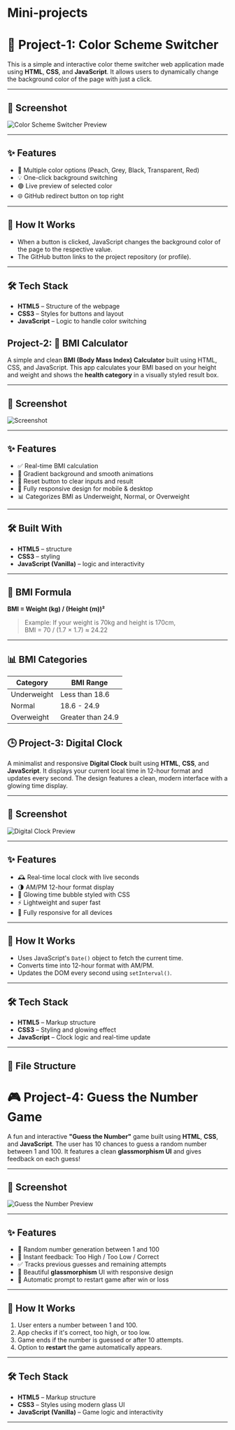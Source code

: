 # Mini-projects  
# 🎨 Project-1: Color Scheme Switcher

This is a simple and interactive color theme switcher web application made using **HTML**, **CSS**, and **JavaScript**. It allows users to dynamically change the background color of the page with just a click.

---

## 📸 Screenshot

![Color Scheme Switcher Preview](./color.png)

---

## ✨ Features

- 🎨 Multiple color options (Peach, Grey, Black, Transparent, Red)
- 💡 One-click background switching
- 🟢 Live preview of selected color
- 🌐 GitHub redirect button on top right

---

## 🚀 How It Works


- When a button is clicked, JavaScript changes the background color of the page to the respective value.
- The GitHub button links to the project repository (or profile).

---

## 🛠️ Tech Stack

- **HTML5** – Structure of the webpage  
- **CSS3** – Styles for buttons and layout  
- **JavaScript** – Logic to handle color switching




## Project-2: 🧮 BMI Calculator

A simple and clean **BMI (Body Mass Index) Calculator** built using HTML, CSS, and JavaScript. This app calculates your BMI based on your height and weight and shows the **health category** in a visually styled result box.

---

## 📸 Screenshot

![Screenshot](./screenshot.png) 

---

## ✨ Features

- ✅ Real-time BMI calculation
- 🎨 Gradient background and smooth animations
- 🧼 Reset button to clear inputs and result
- 📱 Fully responsive design for mobile & desktop
- 📊 Categorizes BMI as Underweight, Normal, or Overweight

---

## 🛠️ Built With

- **HTML5** – structure  
- **CSS3** – styling  
- **JavaScript (Vanilla)** – logic and interactivity

---

## 🔢 BMI Formula

**BMI = Weight (kg) / (Height (m))²**

> Example: If your weight is 70kg and height is 170cm,  
> BMI = 70 / (1.7 × 1.7) ≈ 24.22


---

## 📊 BMI Categories

| Category       | BMI Range         |
|----------------|-------------------|
| Underweight    | Less than 18.6    |
| Normal         | 18.6 - 24.9       |
| Overweight     | Greater than 24.9 |
## 🕒 Project-3: Digital Clock

A minimalist and responsive **Digital Clock** built using **HTML**, **CSS**, and **JavaScript**. It displays your current local time in 12-hour format and updates every second. The design features a clean, modern interface with a glowing time display.

---

## 📸 Screenshot

![Digital Clock Preview](./digital_clock.png)

---

## ✨ Features

- 🕰️ Real-time local clock with live seconds
- 🌗 AM/PM 12-hour format display
- 🎨 Glowing time bubble styled with CSS
- ⚡ Lightweight and super fast
- 📱 Fully responsive for all devices

---

## 🚀 How It Works

- Uses JavaScript's `Date()` object to fetch the current time.
- Converts time into 12-hour format with AM/PM.
- Updates the DOM every second using `setInterval()`.

---

## 🛠️ Tech Stack

- **HTML5** – Markup structure  
- **CSS3** – Styling and glowing effect  
- **JavaScript** – Clock logic and real-time update

---

## 📂 File Structure



# 🎮 Project-4: Guess the Number Game

A fun and interactive **"Guess the Number"** game built using **HTML**, **CSS**, and **JavaScript**. The user has 10 chances to guess a random number between 1 and 100. It features a clean **glassmorphism UI** and gives feedback on each guess!

---

## 📸 Screenshot

![Guess the Number Preview](./number_guess.png)

---

## ✨ Features

- 🔢 Random number generation between 1 and 100
- 💬 Instant feedback: Too High / Too Low / Correct
- ✅ Tracks previous guesses and remaining attempts
- 🎨 Beautiful **glassmorphism** UI with responsive design
- 🔄 Automatic prompt to restart game after win or loss

---

## 🚀 How It Works

1. User enters a number between 1 and 100.
2. App checks if it's correct, too high, or too low.
3. Game ends if the number is guessed or after 10 attempts.
4. Option to **restart** the game automatically appears.

---

## 🛠️ Tech Stack

- **HTML5** – Markup structure  
- **CSS3** – Styles using modern glass UI  
- **JavaScript (Vanilla)** – Game logic and interactivity

---




